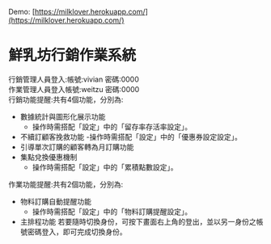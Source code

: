 Demo: [https://milklover.herokuapp.com/](https://milklover.herokuapp.com/)
# 鮮乳坊行銷作業系統
行銷管理人員登入:帳號:vivian  密碼:0000 <br>
作業管理人員登入帳號:weitzu  密碼:0000 <br>
行銷功能提醒:共有4個功能，分別為: <br>
- 數據統計與圖形化展示功能
  - 操作時需搭配「設定」中的「留存率存活率設定」。
- 不續訂顧客挽救功能
  -操作時需搭配「設定」中的「優惠券設定設定」。
- 引導單次訂購的顧客轉為月訂購功能
- 集點兌換優惠機制
  - 操作時需搭配「設定」中的「累積點數設定」。<br>

作業功能提醒:共有2個功能，分別為:
- 物料訂購自動提醒功能
  - 操作時需搭配「設定」中的「物料訂購提醒設定」。
- 主排程功能
若要隨時切換身份，可按下畫面右上角的登出，並以另一身份之帳號密碼登入，即可完成切換身份。
